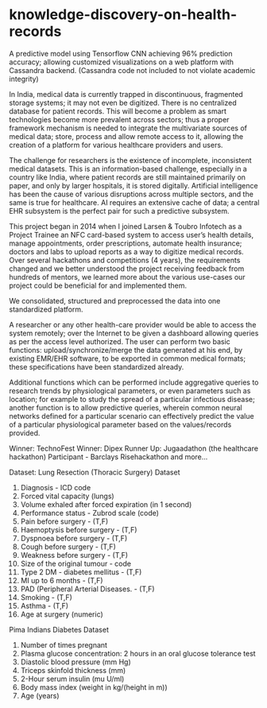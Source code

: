 # knowledge-discovery-on-health-records

A predictive model using Tensorflow CNN achieving 96% prediction accuracy; allowing customized visualizations on a web platform with Cassandra backend.
(Cassandra code not included to not violate academic integrity)

In India, medical data is currently trapped in discontinuous, fragmented storage systems; it may not even be digitized. There is no centralized database for patient records. This will become a problem as smart technologies become more prevalent across sectors; thus a proper framework mechanism is needed to integrate the multivariate sources of medical data; store, process and allow remote access to it, allowing the creation of a platform for various healthcare providers and users.

The challenge for researchers is the existence of incomplete, inconsistent medical datasets. This is an information-based challenge, especially in a country like India, where patient records are still maintained primarily on paper, and only by larger hospitals, it is stored digitally. Artificial intelligence has been the cause of various disruptions across multiple sectors, and the same is true for healthcare. AI requires an extensive cache of data; a central EHR subsystem is the perfect pair for such a predictive subsystem.

This project began in 2014 when I joined Larsen & Toubro Infotech as a Project Trainee an NFC card-based system to access user’s health details, manage appointments, order prescriptions, automate health insurance; doctors and labs to upload reports as a way to digitize medical records. 
Over several hackathons and competitions (4 years), the requirements changed and we better understood the project receiving feedback from hundreds of mentors, we learned more about the various use-cases our project could be beneficial for and implemented them.

We consolidated, structured and preprocessed the data into one standardized platform.

A researcher or any other health-care provider would be able to access the system remotely; over the Internet to be given a dashboard allowing queries as per the access level authorized. The user can perform two basic functions: upload/synchronize/merge the data generated at his end, by existing EMR/EHR software, to be exported in common medical formats; these specifications have been standardized already.

Additional functions which can be performed include aggregative queries to research trends by physiological parameters, or even parameters such as location; for example to study the spread of a particular infectious disease; another function is to allow predictive queries, wherein common neural networks defined for a particular scenario can effectively predict the value of a particular physiological parameter based on the values/records provided.

Winner: TechnoFest 
Winner: Dipex 
Runner Up: Jugaadathon (the healthcare hackathon) 
Participant - Barclays Risehackathon 
and more...

Dataset:
Lung Resection (Thoracic Surgery) Dataset
1. Diagnosis - ICD code 
2. Forced vital capacity (lungs) 
3. Volume exhaled after forced expiration (in 1 second) 
4. Performance status - Zubrod scale (code) 
5. Pain before surgery - (T,F) 
6. Haemoptysis before surgery - (T,F) 
7. Dyspnoea before surgery - (T,F) 
8. Cough before surgery - (T,F) 
9. Weakness before surgery - (T,F) 
10. Size of the original tumour - code 
11. Type 2 DM - diabetes mellitus - (T,F) 
12. MI up to 6 months - (T,F) 
13. PAD (Peripheral Arterial Diseases. - (T,F) 
14. Smoking - (T,F) 
15. Asthma - (T,F) 
16. Age at surgery (numeric)

Pima Indians Diabetes Dataset
1. Number of times pregnant 
2. Plasma glucose concentration: 2 hours in an oral glucose tolerance test 
3. Diastolic blood pressure (mm Hg) 
4. Triceps skinfold thickness (mm) 
5. 2-Hour serum insulin (mu U/ml) 
6. Body mass index (weight in kg/(height in m)) 
7. Age (years)
